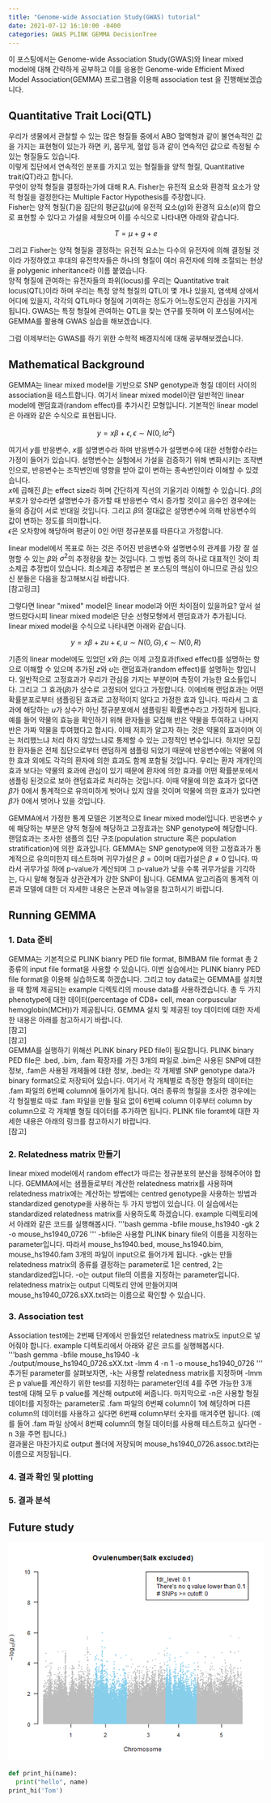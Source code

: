 ```yaml
---
title: "Genome-wide Association Study(GWAS) tutorial"
date: 2021-07-12 16:10:00 -0400
categories: GWAS PLINK GEMMA DecisionTree
---
```

  
  
  
이 포스팅에서는 Genome-wide Association Study(GWAS)와 linear mixed model에 대해 간략하게 공부하고 이를 응용한 Genome-wide Efficient Mixed Model Association(GEMMA) 프로그램을 이용해  association test 을 진행해보겠습니다.  
  
  
Quantitative Trait Loci(QTL)
-----------------------------

우리가 생물에서 관찰할 수 있는 많은 형질들 중에서 ABO 혈액형과 같이 불연속적인 값을 가지는 표현형이 있는가 하면 키, 몸무게, 혈압 등과 같이 연속적인 값으로 측정될 수 있는 형질들도 있습니다.  
이렇게 집단에서 연속적인 분포를 가지고 있는 형질들을 양적 형질, Quantitative trait(QT)라고 합니다.  
무엇이 양적 형질을 결정하는가에 대해 R.A. Fisher는 유전적 요소와 환경적 요소가 양적 형질을 결정한다는 Multiple Factor Hypothesis를 주장합니다.  
Fisher는 양적 형질($T$)을 집단의 평균값($\mu$)에 유전적 요소($g$)와 환경적 요소($e$)의 합으로 표현할 수 있다고 가설을 세웠으며 이를 수식으로 나타내면 아래와 같습니다.  
  
$$
T = \mu + g + e
$$
  
그리고 Fisher는 양적 형질을 결정하는 유전적 요소는 다수의 유전자에 의해 결정될 것이라 가정하였고 후대의 유전학자들은 하나의 형질이 여러 유전자에 의해 조절되는 현상을 polygenic inheritance라 이름 붙였습니다.  
양적 형질에 관여하는 유전자들의 좌위(locus)를 우리는 Quantitative trait locus(QTL)이라 하며 우리는 특정 양적 형질의 QTL이 몇 개나 있을지, 염색체 상에서 어디에 있을지, 각각의 QTL마다 형질에 기여하는 정도가 어느정도인지 관심을 가지게 됩니다. GWAS는 특정 형질에 관여하는 QTL을 찾는 연구를 뜻하며 이 포스팅에서는 GEMMA를 활용해 GWAS 실습을 해보겠습니다.  
  
그럼 이제부터는 GWAS를 하기 위한 수학적 배경지식에 대해 공부해보겠습니다.  
  
  
Mathematical Background
-------------------------------
  
GEMMA는 linear mixed model을 기반으로 SNP genotype과 형질 데이터 사이의 association을 테스트합니다. 여기서 linear mixed model이란 일반적인 linear model에 랜덤효과(random effect)를 추가시킨 모형입니다. 기본적인 linear model은 아래와 같은 수식으로 표현됩니다.  
  
$$
y = x\beta + \epsilon, \epsilon \sim N(0,I\sigma^2)
$$
  
여기서 $y$를 반응변수, $x$를 설명변수라 하며 반응변수가 설명변수에 대한 선형함수라는 가정이 들어가 있습니다. 설명번수는 실험에서 가설을 검증하기 위해 변화시키는 조작변인으로, 반응변수는 조작변인에 영향을 받아 값이 변하는 종속변인이라 이해할 수 있겠습니다.  
$x$에 곱해진 $\beta$는 effect size라 하며 간단하게 직선의 기울기라 이해할 수 있습니다. $\beta$의 부호가 양수라면 설명변수가 증가할 때 반응변수 역시 증가할 것이고 음수인 경우에는 둘의 증감이  서로 반대일 것입니다. 그리고 $\beta$의 절대값은 설명변수에 의해 반응변수의 값이 변하는 정도를 의미합니다.  
$\epsilon$은 오차항에 해당하며 평균이 0인 어떤 정규분포를 따른다고 가정합니다.  

linear model에서 목표로 하는 것은 주어진 반응변수와 설명변수의 관계를 가장 잘 설명할 수 있는 $\beta$와 $\sigma^2$의 추정량을 찾는 것입니다. 그 방법 중의 하나로 대표적인 것이 최소제곱 추정법이 있습니다. 최소제곱 추정법은 본 포스팅의 핵심이 아니므로 관심 있으신 분들은 다음을 참고해보시길 바랍니다.  
[참고링크]
  
그렇다면 linear "mixed" model은 linear model과 어떤 차이점이 있을까요? 앞서 설명드렸다시피 linear mixed model은 단순 선형모형에서 랜덤효과가 추가됩니다. linear mixed model을 수식으로 나타내면 아래와 같습니다.  
  
$$
y = x\beta + zu + \epsilon, u \sim N(0,G),  \epsilon \sim N(0,R)
$$
  
기존의 linear model에도 있었던 $x$와 $\beta$는 이제 고정효과(fixed effect)를 설명하는 항으로 이해할 수 있으며 추가된 $z$와 $u$는 랜덤효과(random effect)를 설명하는 항입니다. 일반적으로 고정효과가 우리가 관심을 가지는 부분이며 측정이 가능한 요소들입니다. 그리고 그 효과($\beta$)가 상수로 고정되어 있다고 가정합니다. 이에비해 랜덤효과는 어떤 확률분포로부터 샘플링된 효과로 고정적이지 않다고 가정한 효과 입니다. 따라서 그 효과에 해당하는 $u$가 상수가 아닌 정규분포에서 샘플링된 확률변수라고 가정하게 됩니다.  
예를 들어 약물의 효능을 확인하기 위해 환자들을 모집해 반은 약물을 투여하고 나머지 반은 가짜 약물을 투여했다고 합시다. 이때 저희가 알고자 하는 것은 약물의 효과이며 이는 처리했느냐 처리 하지 않았느냐로 통제할 수 있는 고정적인 변수입니다. 하지만 모집한 환자들은 전체 집단으로부터 랜덤하게 샘플링 되었기 때문에 반응변수에는 약물에 의한 효과 외에도 각각의 환자에 의한 효과도 함께 포함될 것입니다. 우리는 환자 개개인의 효과 보다는 약물의 효과에 관심이 있기 때문에 환자에 의한 효과를 어떤 확률분포에서 샘플링 된것으로 보아 랜덤효과로 처리하는 것입니다. 이때 약물에 의한 효과가 없다면 $\beta$가 0에서 통계적으로 유의미하게 벗어나 있지 않을 것이며 약물에 의한 효과가 있다면 $\beta$가 0에서 벗어나 있을 것입니다.  
  
GEMMA에서 가정한 통계 모델은 기본적으로 linear mixed model입니다. 반응변수 $y$에 해당하는 부분은 양적 형질에 해당하고 고정효과는 SNP genotype에 해당합니다. 랜덤효과는 조사한 샘플의 집단 구조(population structure 혹은 population stratification)에 의한 효과입니다. GEMMA는 SNP genotype에 의한 고정효과가 통계적으로 유의미한지 테스트하며 귀무가설은 $\beta = 0$이며 대립가설은 $\beta \neq 0$ 입니다. 따라서 귀무가설 하에 p-value가 계산되며 그 p-value가 낮을 수록 귀무가설을 기각하는, 다시 말해 형질과 상관관계가 강한 SNP이 됩니다. GEMMA 알고리즘의 통계적 이론과 모델에 대한 더 자세한 내용은 논문과 메뉴얼을 참고하시기 바랍니다.  
  
  
Running GEMMA
--------------------------
### 1. Data 준비  
GEMMA는 기본적으로 PLINK bianry PED file format, BIMBAM file format 총 2종류의 input file format을 사용할 수 있습니다. 이번 실습에서는 PLINK bianry PED file format을 이용해 실습하도록 하겠습니다. 그리고 toy data로는 GEMMA를 설치했을 때 함께 제공되는 example 디렉토리의 mouse data를 사용하겠습니다. 총 두 가지 phenotype에 대한 데이터(percentage of CD8+ cell, mean corpuscular hemoglobin(MCH))가 제공됩니다. GEMMA 설치 및 제공된 toy 데이터에 대한 자세한 내용은 아래를 참고하시기 바랍니다.  
[참고]  
[참고]  
GEMMA를 실행하기 위해선 PLINK binary PED file이 필요합니다. PLINK binary PED file은 .bed, .bim, .fam 확장자를 가진 3개의 파일로 .bim은 사용된 SNP에 대한 정보, .fam은 사용된 개체들에 대한 정보, .bed는 각 개체별 SNP genotype data가 binary format으로 저장되어 있습니다. 여기서 각 개체별로 측정한 형질의 데이터는 .fam 파일의 6번째 column에 들어가게 됩니다. 여러 종류의 형질을 조사한 경우에는 각 형질별로 따로 .fam 파일을 만들 필요 없이 6번째 column 이후부터 column by column으로 각 개체별 형질 데이터를 추가하면 됩니다. PLINK file foramt에 대한 자세한 내용은 아래의 링크를 참고하시기 바랍니다.  
[참고]  
  
### 2. Relatedness matrix 만들기  
linear mixed model에서 random effect가 따르는 정규분포의 분산을 정해주어야 합니다. GEMMA에서는 샘플들로부터 계산한 relatedness matrix를 사용하며 relatedness matrix에는 계산하는 방법에는 centred genotype을 사용하는 방법과 standardized genotype을 사용하는 두 가지 방법이 있습니다. 이 실습에서는 standardized relatedness matrix를 사용하도록 하겠습니다. example 디렉토리에서 아래와 같은 코드를 실행해봅시다. 
'''bash
gemma -bfile mouse_hs1940 -gk 2 -o mouse_hs1940_0726
'''
-bfile은 사용할 PLINK binary file의 이름을 지정하는 parameter입니다. 따라서 mouse_hs1940.bed, mouse_hs1940.bim, mouse_hs1940.fam 3개의 파일이 input으로 들어가게 됩니다. -gk는 만들 relatedness matrix의 종류를 결정하는 parameter로 1은 centred, 2는 standardized입니다. -o는 output file의 이름을 지정하는 parameter입니다. relatedness matrix는 output 디렉토리 안에 만들어지며 mouse_hs1940_0726.sXX.txt라는 이름으로 확인할 수 있습니다.  
  
  
### 3. Association test
Association test에는 2번째 단계에서 만들었던 relatedness matrix도 input으로 넣어줘야 합니다. example 디렉토리에서 아래와 같은 코드를 실행해봅시다.  
'''bash
gemma -bfile mouse_hs1940 -k ./output/mouse_hs1940_0726.sXX.txt -lmm 4 -n 1 -o mouse_hs1940_0726
'''
추가된 parameter를 살펴보자면, -k는 사용할 relatedness matrix를 지정하며 -lmm은 p value를 계산하기 위한 test를 지정하는 parameter인데 4를 주면 가능한 3개 test에 대해 모두 p value를 계산해 output에 써줍니다. 마지막으로 -n은 사용할 형질 데이터를 지정하는 parameter로 .fam 파일의 6번째 column이 1에 해당하며 다른 column의 데이터를 사용하고 싶다면 6번째 column부터 숫자를 매겨주면 됩니다. (예를 들어 .fam 파일 상에서 8번째 column의 형질 데이터를 사용해 테스트하고 싶다면 -n 3을 주면 됩니다.)  
결과물은 마찬가지로 output 폴더에 저장되며 mouse_hs1940_0726.assoc.txt라는 이름으로 저장됩니다.  
  
  
### 4. 결과 확인 및 plotting


### 5. 결과 분석
 


Future study
------------------------------------



  
  
  
![manhattanplot](/img/Ovulenumber_Salkex_MH.png)
  
  
  
```python
def print_hi(name):
  print("hello", name)
print_hi('Tom')
```
